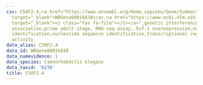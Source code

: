 ```yaml
---
csv: C50F2.4,<a href="https://www.ensembl.org/Homo_sapiens/Gene/Summary?db=core;g=WBGene00016838"
  target="_blank">WBGene00016838</a>,<a href="https://www.ncbi.nlm.nih.gov/pubmed/30894454"
  target="_blank"><i class="fas fa-file"></i></a>",genetic interference,functional
  association,prime adult stage, RNA-seq assay, hsf-1 overexpression,nucleotide sequence
  identification,nucleotide sequence identification,transcriptional regulation,up-regulates
  activity
data_alias: C50F2.4
data_id: WBGene00016838
data_numevidence: 1
data_species: Caenorhabditis elegans
data_taxid: '6239'
title: C50F2.4
---
```

